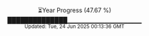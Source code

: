 <p align="center">
⏳Year Progress (47.67 %)<br>
██████████████▁▁▁▁▁▁▁▁▁▁▁▁▁▁▁▁ <br>
<sub>Updated: Tue, 24 Jun 2025 00:13:36 GMT</sub>
</p>

